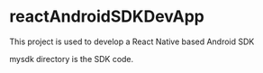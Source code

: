 # reactAndroidSDKDevApp
This project is used to develop a React Native based Android SDK

mysdk directory is the SDK code.
